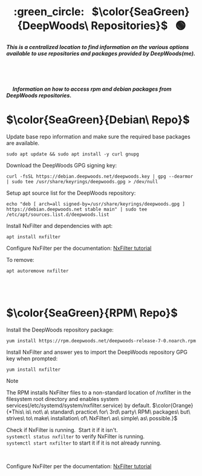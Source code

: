 <h1 align="center">
  :green_circle:&nbsp;&nbsp;  $\color{SeaGreen}{DeepWoods\ Repositories}$  &nbsp;&nbsp;🟢
</h1>
<h5> This is a centralized location to find information on the various options available to use repositories and packages provided by DeepWoods(me).</h5><br/><br/>


##### &nbsp;&nbsp;&nbsp;&nbsp;&nbsp;Information on how to access rpm and debian packages from DeepWoods repositories.

# $\color{SeaGreen}{Debian\ Repo}$
Update base repo information and make sure the required base packages are available.
```
sudo apt update && sudo apt install -y curl gnupg
```
Download the DeepWoods GPG signing key:
```
curl -fsSL https://debian.deepwoods.net/deepwoods.key | gpg --dearmor | sudo tee /usr/share/keyrings/deepwoods.gpg > /dev/null
```
Setup apt source list for the DeepWoods repository:
```
echo "deb [ arch=all signed-by=/usr/share/keyrings/deepwoods.gpg ] https://debian.deepwoods.net stable main" | sudo tee /etc/apt/sources.list.d/deepwoods.list
```
Install NxFilter and dependencies with apt:
```
apt install nxfilter
```
Configure NxFilter per the documentation: [NxFilter tutorial](https://nxfilter.org/tutorial.html)

To remove:
```
apt autoremove nxfilter
```
<br/><br/>


# $\color{SeaGreen}{RPM\ Repo}$
Install the DeepWoods repository package:
```
yum install https://rpm.deepwoods.net/deepwoods-release-7-0.noarch.rpm
```
Install NxFilter and answer yes to import the DeepWoods repository GPG key when prompted:
```
yum install nxfilter
```
> [!NOTE]
> The RPM installs NxFilter files to a non-standard location of /nxfilter in the filesystem root directory and enables system services(/etc/systemd/system/nxfilter.service) by default.
> $\color{Orange}{*This\ is\ not\ a\ standard\ practice\ for\ 3rd\ party\ RPM\ packages\ but\ strives\ to\ make\ installation\ of\ NxFilter\ as\ simple\ as\ possible.}$


Check if NxFilter is running.&nbsp;&nbsp;Start it if it isn't.
<br/>
`systemctl status nxfilter` to verify NxFilter is running.  
`systemctl start nxfilter` to start it if it is not already running.

<br/>

Configure NxFilter per the documentation: [NxFilter tutorial](https://nxfilter.org/tutorial.html) 

